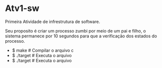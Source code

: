# Atv1-sw
Primeira Atividade de infrestrutura de software.

Seu proposito é criar um processo zumbi por meio de um pai e filho, 
o sistema permanece por 10 segundos para que a verificação dos estados 
do processo.

<ul>
  <li>$ make         # Compilar o arquivo c</li>
  <li>$ ./target     # Executa o arquivo</li>
  <li>$ ./target     # Executa o arquivo</li>
</ul>



